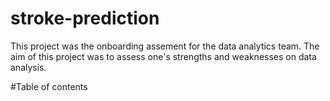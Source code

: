 # stroke-prediction
This project was the onboarding assement for the data analytics team. The aim of this project was to assess one's strengths and weaknesses on data analysis.

#Table of contents
